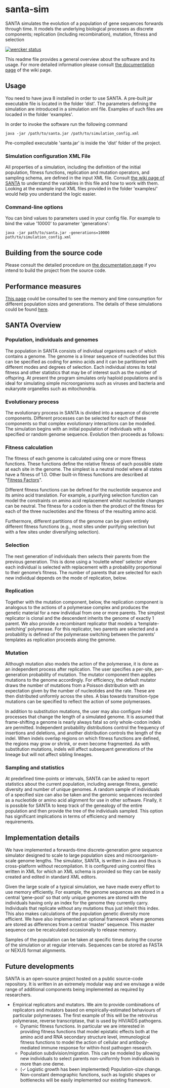 # santa-sim

SANTA simulates the evolution of a population of gene sequences
forwards through time. It models the underlying biological processes
as discrete components; replication (including recombination),
mutation, fitness and selection

[![wercker status](https://app.wercker.com/status/0fa06c11d47c043962dfb79cbe7a9c45/s/ "wercker status")](https://app.wercker.com/project/byKey/0fa06c11d47c043962dfb79cbe7a9c45)

This readme file provides a general overview about the software and its usage. For more detailed information please consult [the documentation page](https://github.com/santa-dev/santa-sim/wiki/Documentation) of the wiki page.

## Usage

You need to have java 8 installed in order to use SANTA. A pre-built jar executable file is located in the folder 'dist'. The parameters defining the simulation are introduced in a simulation xml file. Examples of such files are locaded in the folder 'examples'. 

In order to invoke the software run the following command
```{r, engine='bash', invoke santa}
java -jar /path/to/santa.jar /path/to/simulation_config.xml
```
Pre-compiled executable 'santa.jar' is inside the 'dist' folder of the project. 
### Simulation configuration XML File

All properties of a simulation, including the definition of the initial
population, fitness functions, replication and mutation operators, and
sampling schema, are defined in the input XML file. Consult [the wiki page of SANTA](https://github.com/abbasjariani/santa-sim/wiki) to understand the variables in this file and how to work with them. Looking at the example input XML files provided in the folder 'examples/' would help you understand the logic easier.

### Command-line options

You can bind values to parameters used in your config file. For
example to bind the value '10000' to parameter 'generations':

```
java -jar path/to/santa.jar -generations=10000 path/to/simulation_config.xml
```

## Building from the source code

Please consult the detailed procedure on [the documentation page](https://github.com/santa-dev/santa-sim/wiki/Documentation) if you intend to build the project from the source code.

## Performance measures

[This page](https://cswarth.github.io/santa-perf/) could be consulted to see the memory and time consumption for different population sizes and generations. The details of these simulations could be found [here](https://github.com/cswarth/santa-perf). 

## SANTA Overview
### Population, individuals and genomes

The population in SANTA consists of individual organisms each of which
contains a genome. The genome is a linear sequence of nucleotides but
this can be specified as coding for amino acids and it can be
partitioned with different modes and degrees of selection. Each
individual stores its total fitness and other statistics that may be
of interest such as the number of offspring. At present the program
simulates only haploid populations and is ideal for simulating simple
microorganisms such as viruses and bacteria and eukaryote organelles
such as mitochondria.

### Evolutionary process

The evolutionary process in SANTA is divided into a sequence of
discrete components. Different processes can be selected for each of
these components so that complex evolutionary interactions can be
modelled. The simulation begins with an initial population of
individuals with a specified or random genome sequence. Evolution then
proceeds as follows:

### Fitness calculation

The fitness of each genome is calculated using one or more fitness
functions. These functions define the relative fitness of each
possible state at each site in the genome. The simplest is a neutral
model where all states have a fitness of 1.0. Other built-in fitness functions
are described at "[Fitness Factors](https://github.com/santa-dev/santa-sim/wiki/Documentation#fitness-factors)".

Different fitness functions can be defined for the nucleotide sequence
and its amino acid translation. For example, a purifying selection
function can model the constraints on amino acid replacement whilst
nucleotide changes can be neutral. The fitness for a codon is then the
product of the fitness for each of the three nucleotides and the
fitness of the resulting amino acid.

Furthermore, different partitions of the genome can be given entirely
different fitness functions (e.g., most sites under purifying
selection but with a few sites under diversifying selection).

### Selection

The next generation of individuals then selects their parents from the
previous generation. This is done using a ‘roulette wheel’ selector
where each individual is selected with replacement with a probability
proportional to their genome’s fitness.  The number of parents that
are selected for each new individual depends on the mode of
replication, below.

### Replication

Together with the mutation component, below, the replication component
is analogous to the actions of a polymerase complex and produces the
genetic material for a new individual from one or more parents. The
simplest replicator is clonal and the descendent inherits the genome
of exactly 1 parent. We also provide a recombinant replicator that
models a ‘template-switching’ polymerase. For this replicator, two
parents are selected and a probability is defined of the polymerase
switching between the parents’ templates as replication proceeds along
the genome.

### Mutation

Although mutation also models the action of the polymerase, it is done
as an independent process after replication. The user specifies a
per-site, per-generation probability of mutation. The mutator
component then applies mutations to the genome accordingly. For
efficiency, the default mutator draws the number of mutations from a
Poisson distribution with an expectation given by the number of
nucleotides and the rate. These are then distributed uniformly
across the sites. A bias towards transition-type mutations can be
specified to reflect the action of some polymerases.

In addition to substitution mutations, the user may also configure
indel processes that change the length of a simulated genome.  It is
assumed that frame-shifting a genome is nearly always fatal so only
whole-codon indels are permitted.  Independent probability
distributions control the frequency of insertions and deletions, and
another distribution controls the length of the indel.  When indels
overlap regions on which fitness functions are defined, the regions
may grow or shrink, or even become fragmented.  As with
substitution mutations, indels will affect subsequent generations of
the lineage but will not affect sibling lineages.

### Sampling and statistics

At predefined time-points or intervals, SANTA can be asked to report
statistics about the current population, including average fitness,
genetic diversity and number of unique genomes. A random sample of
individuals of a specified size can also be taken and the genomic
sequences recorded as a nucleotide or amino acid alignment for use in
other software. Finally, it is possible for SANTA to keep track of the
genealogy of the entire population and then provide the tree of the
individuals sampled. This option has significant implications in terms
of efficiency and memory requirements.

## Implementation details

We have implemented a forwards-time discrete-generation gene sequence
simulator designed to scale to large population sizes and
microorganism-scale genome lengths. The simulator, SANTA, is written
in Java and thus is cross-platform without recompilation. It is
configured using control files written in XML for which an XML schema
is provided so they can be easily created and edited in standard XML
editors.

Given the large scale of a typical simulation, we have made every
effort to use memory efficiently. For example, the genome sequences
are stored in a central ‘gene-pool’ so that only unique genomes are
stored with the individuals having only an index for the genome they
currently carry. Individuals that replicate without any mutations thus
just inherit this index. This also makes calculations of the
population genetic diversity more efficient. We have also implemented
an optional framework where genomes are stored as differences from a
central ‘master’ sequence. This master sequence can be recalculated
occasionally to release memory.

Samples of the population can be taken at specific times during the
course of the simulation or at regular intervals. Sequences can be
stored as FASTA or NEXUS format alignments.

## Future developments

SANTA is an open-source project hosted on a public source-code
repository. It is written in an extremely modular way and we envisage
a wide range of additional components being implemented as required by
researchers.

* Empirical replicators and mutators. We aim to provide combinations
    of replicators and mutators based on empirically-estimated
    behaviours of particular polymerases. The first example of this
    will be the retrovirus polymerase, reverse transcriptase, that is
    used by HIV/AIDS pathogens.
  * Dynamic fitness functions. In particular we are interested in
    providing fitness functions that model epistatic effects both at
    the amino acid and RNA secondary structure level, immunological
    fitness functions to model the action of cellular and
    antibody-mediated immune response for within-host pathogen
    research.
  * Population subdivision/migration. This can be modeled by allowing
    new individuals to select parents non-uniformly from individuals
    in more than one deme.
  * (✓ Logistic growth has been implemented) Population-size change. Non-constant demographic functions, such
    as logistic shapes or bottlenecks will be easily implemented our
    existing framework.

